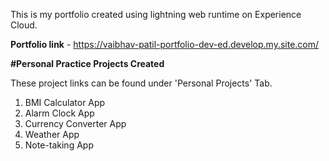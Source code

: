 This is my portfolio created using lightning web runtime on Experience Cloud.

**Portfolio link** - https://vaibhav-patil-portfolio-dev-ed.develop.my.site.com/

**#Personal Practice Projects Created**

These project links can be found under 'Personal Projects' Tab.
1. BMI Calculator App
2. Alarm Clock App
3. Currency Converter App
4. Weather App
5. Note-taking App

